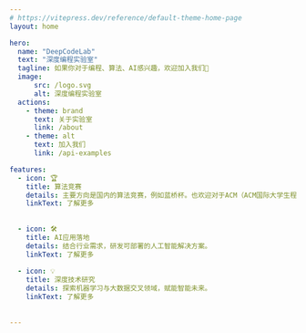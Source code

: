 ```yaml
---
# https://vitepress.dev/reference/default-theme-home-page
layout: home

hero:
  name: "DeepCodeLab"
  text: "深度编程实验室"
  tagline: 如果你对于编程、算法、AI感兴趣，欢迎加入我们🎉
  image:
      src: /logo.svg
      alt: 深度编程实验室
  actions:
    - theme: brand
      text: 关于实验室
      link: /about
    - theme: alt
      text: 加入我们
      link: /api-examples

features:
  - icon: 🏆
    title: 算法竞赛
    details: 主要方向是国内的算法竞赛，例如蓝桥杯。也欢迎对于ACM（ACM国际大学生程序设计竞赛）的同学。
    linkText: 了解更多
   
    
  - icon: 🛠️
    title: AI应用落地
    details: 结合行业需求，研发可部署的人工智能解决方案。
    linkText: 了解更多
   
  - icon: 💡
    title: 深度技术研究
    details: 探索机器学习与大数据交叉领域，赋能智能未来。
    linkText: 了解更多
    
    
---
```



